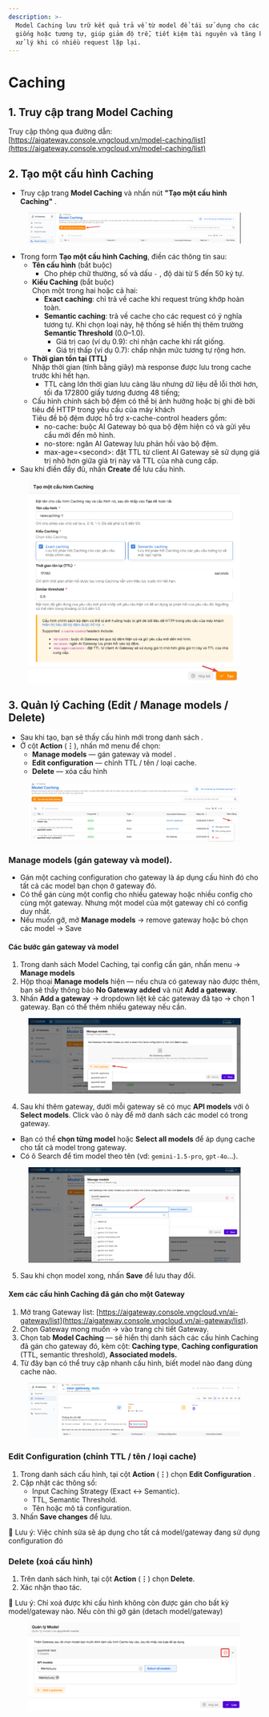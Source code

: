 ```yaml
---
description: >-
  Model Caching lưu trữ kết quả trả về từ model để tái sử dụng cho các request
  giống hoặc tương tự, giúp giảm độ trễ, tiết kiệm tài nguyên và tăng khả năng
  xử lý khi có nhiều request lặp lại.
---
```


# Caching

## 1. Truy cập trang Model Caching

Truy cập thông qua đường dẫn: [https://aigateway.console.vngcloud.vn/model-caching/list](https://aigateway.console.vngcloud.vn/model-caching/list)

## 2. Tạo một cấu hình **Caching**&#x20;

* Truy cập trang **Model Caching** và nhấn nút **"Tạo một cấu hình Caching"** .

<figure><img src="../../../.gitbook/assets/image (2) (1).png" alt=""><figcaption></figcaption></figure>

* Trong form **Tạo một cấu hình Caching**, điền các thông tin sau:
  * **Tên cấu hình** (bắt buộc)
    * Cho phép chữ thường, số và dấu `-` , độ dài từ 5 đến 50 ký tự.
  * **Kiểu Caching** (bắt buộc)\
    Chọn một trong hai hoặc cả hai:
    * **Exact caching**: chỉ trả về cache khi request trùng khớp hoàn toàn.
    * **Semantic caching**: trả về cache cho các request có ý nghĩa tương tự. Khi chọn loại này, hệ thống sẽ hiển thị thêm trường **Semantic Threshold** (0.0–1.0).
      * Giá trị cao (ví dụ 0.9): chỉ nhận cache khi rất giống.
      * Giá trị thấp (ví dụ 0.7): chấp nhận mức tương tự rộng hơn.
  * **Thời gian tồn tại (TTL)** \
    Nhập thời gian (tính bằng giây) mà response được lưu trong cache trước khi hết hạn.
    * TTL càng lớn thời gian lưu càng lâu nhưng dữ liệu dễ lỗi thời hơn, tối đa 172800 giấy tương đương 48 tiếng;
  * Cấu hình chính sách bộ đệm có thể bị ảnh hưởng hoặc bị ghi đè bởi tiêu đề HTTP trong yêu cầu của máy khách\
    Tiêu đề bộ đệm được hỗ trợ x-cache-control headers gồm:
    * no-cache: buộc AI Gateway bỏ qua bộ đệm hiện có và gửi yêu cầu mới đến mô hình.
    * no-store: ngăn AI Gateway lưu phản hồi vào bộ đệm.
    * max-age=\<second>: đặt TTL từ client AI Gateway sẽ sử dụng giá trị nhỏ hơn giữa giá trị này và TTL của nhà cung cấp.
* Sau khi điền đầy đủ, nhấn **Create** để lưu cấu hình.

<div data-full-width="false"><figure><img src="../../../.gitbook/assets/image (1) (1) (1).png" alt=""><figcaption></figcaption></figure></div>

## 3. Quản lý Caching (Edit / Manage models / Delete)

* Sau khi tạo, bạn sẽ thấy cấu hình mới trong danh sách .
* Ở cột **Action** (**⋮**), nhấn mở menu để chọn:
  * **Manage models** — gán gateway và model .
  * **Edit configuration** — chỉnh TTL / tên / loại cache.
  * **Delete** — xóa cấu hình&#x20;

<figure><img src="../../../.gitbook/assets/image (2) (1) (1).png" alt=""><figcaption></figcaption></figure>

### Manage models (gán gateway và model).

* Gán một caching configuration cho gateway là áp dụng cấu hình đó cho tất cả các model bạn chọn ở gateway đó.
* Có thể gán cùng một config cho nhiều gateway hoặc nhiều config cho cùng một gateway. Nhưng một model của một gateway chỉ có config duy nhất.
* Nếu muốn gỡ, mở **Manage models** → remove gateway hoặc bỏ chọn các model → Save

#### Các bước gán gateway và model

1. Trong danh sách Model Caching, tại config cần gán, nhấn menu → **Manage models**&#x20;
2. Hộp thoại **Manage models** hiện — nếu chưa có gateway nào được thêm, bạn sẽ thấy thông báo **No Gateway added** và nút **Add a gateway**.
3. Nhấn **Add a gateway** → dropdown liệt kê các gateway đã tạo → chọn 1 gateway. Bạn có thể thêm nhiều gateway nếu cần.

<figure><img src="../../../.gitbook/assets/image (3) (1).png" alt=""><figcaption></figcaption></figure>

4. Sau khi thêm gateway, dưới mỗi gateway sẽ có mục **API models** với ô **Select models**. Click vào ô này để mở danh sách các model có trong gateway.

* Bạn có thể **chọn từng model** hoặc **Select all models** để áp dụng cache cho tất cả model trong gateway.
* Có ô Search để tìm model theo tên (vd: `gemini-1.5-pro`, `gpt-4o`...).

<figure><img src="../../../.gitbook/assets/image (4).png" alt=""><figcaption></figcaption></figure>

5. Sau khi chọn model xong, nhấn **Save** để lưu thay đổi.

#### Xem các cấu hình Caching đã gán cho một Gateway

1. Mở trang Gateway list: [https://aigateway.console.vngcloud.vn/ai-gateway/list](https://aigateway.console.vngcloud.vn/ai-gateway/list).
2. Chọn Gateway mong muốn → vào trang chi tiết Gateway.
3. Chọn tab **Model Caching** — sẽ hiển thị danh sách các cấu hình Caching đã gán cho gateway đó, kèm cột: **Caching type**, **Caching configuration** (TTL, semantic threshold), **Associated models.**
4. Từ đây bạn có thể truy cập nhanh cấu hình, biết model nào đang dùng cache nào.

<figure><img src="../../../.gitbook/assets/image (7).png" alt=""><figcaption></figcaption></figure>

### Edit Configuration (chỉnh TTL / tên / loại cache)

1. Trong danh sách cấu hình, tại cột **Action** (**⋮**) chọn **Edit Configuration** .
2. Cập nhật các thông số:
   * Input Caching Strategy (Exact ↔ Semantic).
   * TTL, Semantic Threshold.
   * Tên hoặc mô tả configuration.
3. Nhấn **Save changes** để lưu.

📌 Lưu ý: Việc chỉnh sửa sẽ áp dụng cho tất cả model/gateway đang sử dụng configuration đó

### Delete (xoá cấu hình)

1. Trên danh sách hình, tại cột **Action** (**⋮**) chọn **Delete**.
2. Xác nhận thao tác.

📌 Lưu ý: Chỉ xoá được khi cấu hình không còn được gán cho bất kỳ model/gateway nào. Nếu còn thì gỡ gán (detach model/gateway)

<figure><img src="../../../.gitbook/assets/image (8).png" alt=""><figcaption></figcaption></figure>
